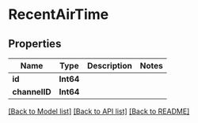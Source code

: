 # RecentAirTime

## Properties
Name | Type | Description | Notes
------------ | ------------- | ------------- | -------------
**id** | **Int64** |  | 
**channelID** | **Int64** |  | 

[[Back to Model list]](../README.md#documentation-for-models) [[Back to API list]](../README.md#documentation-for-api-endpoints) [[Back to README]](../README.md)


